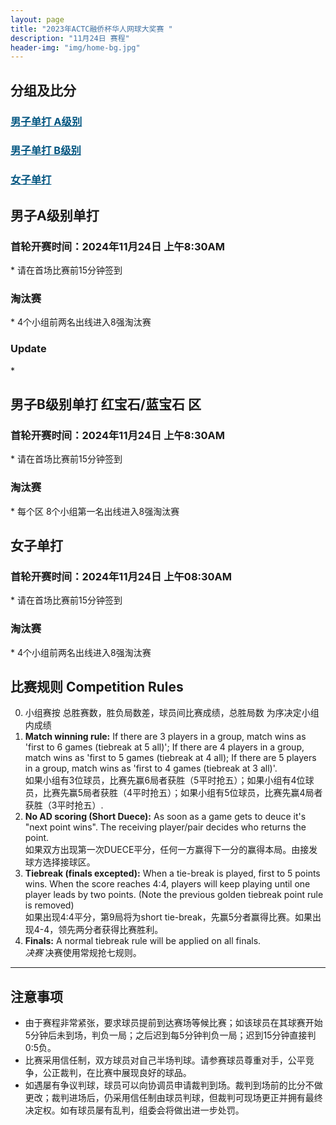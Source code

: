 ```yaml
---
layout: page
title: "2023年ACTC融侨杯华人网球大奖赛 "
description: "11月24日 赛程"
header-img: "img/home-bg.jpg"
---
```

<!--
<h2>赛程表</h2>
<iframe width="100%" height="700" frameborder="0" scrolling="auto" allowtransparency="true" src="https://docs.google.com/spreadsheets/d/e/2PACX-1vQK6XLsRMitDGFdiHsoxs1Ts_iA5ZGb6-_nEjVeoEC9AaT2X_y3vAPSyxObZy3_2efvOMKw3u7hu_q8/pubhtml?widget=true&amp;headers=false"></iframe>
-->
<h2>分组及比分</h2>
<h3> <a href="{{ site.baseurl }}/2024/draw/singles_a" target="_blank" style="color:#005580">男子单打 A级别</a></h3>
<h3> <a href="{{ site.baseurl }}/2024/draw/singles_b" target="_blank" style="color:#005580">男子单打 B级别</a></h3>
<h3> <a href="{{ site.baseurl }}/2024/draw/singles_w" target="_blank" style="color:#005580">女子单打</a></h3>


<h2><p class="text-center">男子A级别单打</p></h2>
<h3>首轮开赛时间：2024年11月24日 上午8:30AM</h3>
* 请在首场比赛前15分钟签到
<h3>淘汰赛</h3>
* 4个小组前两名出线进入8强淘汰赛
<h3>Update</h3>
*  

<h2><p class="text-center">男子B级别单打 红宝石/蓝宝石 区</p></h2>
<h3>首轮开赛时间：2024年11月24日 上午8:30AM</h3>
* 请在首场比赛前15分钟签到
<h3>淘汰赛</h3>
* 每个区 8个小组第一名出线进入8强淘汰赛

<h2><p class="text-center">女子单打</p></h2>
<h3>首轮开赛时间：2024年11月24日 上午08:30AM</h3>
* 请在首场比赛前15分钟签到
<h3>淘汰赛</h3>
* 4个小组前两名出线进入8强淘汰赛

<br>

<h2 class="page-header">比赛规则 Competition Rules</h2>

0. 小组赛按 总胜赛数，胜负局数差，球员间比赛成绩，总胜局数 为序决定小组内成绩
1. **Match winning rule:** If there are 3 players in a group, match wins as 'first to 6 games (tiebreak at 5 all)'; If there are 4 players in a group, match wins as 'first to 5 games (tiebreak at 4 all); If there are 5 players in a group, match wins as 'first to 4 games (tiebreak at 3 all)'. <br>如果小组有3位球员，比赛先赢6局者获胜（5平时抢五）；如果小组有4位球员，比赛先赢5局者获胜（4平时抢五）；如果小组有5位球员，比赛先赢4局者获胜（3平时抢五）.
2. **No AD scoring (Short Duece):** As soon as a game gets to deuce it's "next point wins". The receiving player/pair decides who returns the point.<br>如果双方出现第一次DUECE平分，任何一方赢得下一分的赢得本局。由接发球方选择接球区。
3. **Tiebreak (finals excepted):** When a tie-break is played, first to 5 points wins. When the score reaches 4:4, players will keep playing until one player leads by two points. (Note the previous golden tiebreak point rule is removed)<br>如果出现4:4平分，第9局将为short tie-break，先赢5分者赢得比赛。如果出现4-4，领先两分者获得比赛胜利。
4. **Finals:** A normal tiebreak rule will be applied on all finals.<br><em>决赛</em> 决赛使用常规抢七规则。


____

<h2>注意事项</h2>

* 由于赛程非常紧张，要求球员提前到达赛场等候比赛；如该球员在其球赛开始5分钟后未到场，判负一局；之后迟到每5分钟判负一局；迟到15分钟直接判0:5负。
* 比赛采用信任制，双方球员对自己半场判球。请参赛球员尊重对手，公平竞争，公正裁判，在比赛中展现良好的球品。
* 如遇屡有争议判球，球员可以向协调员申请裁判到场。裁判到场前的比分不做更改；裁判进场后，仍采用信任制由球员判球，但裁判可现场更正并拥有最终决定权。如有球员屡有乱判，组委会将做出进一步处罚。
